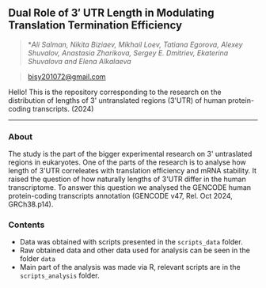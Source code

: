 ## Dual Role of 3′ UTR Length in Modulating Translation Termination Efficiency ## 


> **Ali Salman, Nikita Biziaev, Mikhail Loev, Tatiana Egorova, Alexey Shuvalov, Anastasia Zharikova, Sergey E. Dmitriev, Ekaterina Shuvalova and Elena Alkalaeva*

> bisy201072@gmail.com

Hello! This is the repository corresponding to the research on the distribution of lengths of 3' untranslated regions (3'UTR) of human protein-coding transcripts. (2024)

---
### About

The study is the part of the bigger experimental research on 3' untraslated regions in eukaryotes. One of the parts of the research is to analyse how length of 3'UTR correleates with translation efficiency and mRNA stability.
It raised the question of how naturally lengths of 3'UTR differ in the human transcriptome. To answer this question we analysed the GENCODE human protein-coding transcripts annotation (GENCODE v47, Rel. Oct 2024, GRCh38.p14).

### Contents

- Data was obtained with scripts presented in the `scripts_data` folder. 
- Raw obtained data and other data used for analysis can be seen in the folder `data`
- Main part of the analysis was made via R, relevant scripts are in the `scripts_analysis` folder. 

